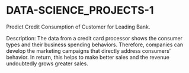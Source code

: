 # DATA-SCIENCE_PROJECTS-1
Predict Credit Consumption of Customer for Leading Bank.

Description: The data from a credit card processor shows the consumer types and their business spending behaviors. Therefore, companies can develop the marketing campaigns that directly address consumers’ behavior. In return, this helps to make better sales and the revenue undoubtedly grows greater sales.

